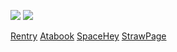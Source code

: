 ![](https://files.catbox.moe/iky9q2.gif) [![](https://files.catbox.moe/s1ud6u.gif)](https://rentry.co/superwings)


[Rentry](https://rentry.co/piercingchemicalsirens) [Atabook](https://piercetheveil.atabook.org/) [SpaceHey](https://spacehey.com/beforetoday) [StrawPage](https://killjoys.straw.page/)
